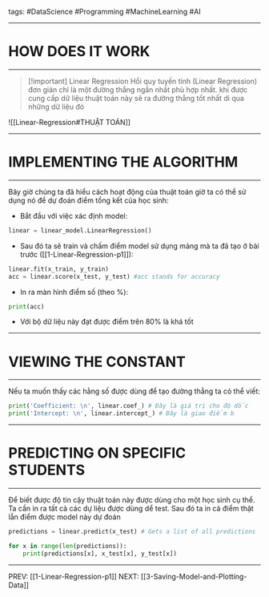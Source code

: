 tags: #DataScience #Programming #MachineLearning #AI 

---
# HOW DOES IT WORK
---

> [!important] Linear Regression
> Hồi quy tuyến tính (Linear Regression) đơn giản chỉ là một đường thẳng ngắn nhất phù hợp nhất. khi được cung cấp dữ liệu thuật toán này sẽ ra đường thẳng tốt nhất di qua những dữ liệu đó

![[Linear-Regression#THUẬT TOÁN]]

---
# IMPLEMENTING THE ALGORITHM
---

Bây giờ chúng ta đã hiểu cách hoạt động của thuật toán giờ ta có thể sử dụng nó để dự đoán điểm tổng kết của học sinh:
- Bắt đầu với việc xác định model:
```python
linear = linear_model.LinearRegression()
```
- Sau đó ta sẽ train và chấm điểm model sử dụng mảng mà ta đã tạo ở bài trước ([[1-Linear-Regression-p1]]):
```python
linear.fit(x_train, y_train)
acc = linear.score(x_test, y_test) #acc stands for accuracy
```
- In ra màn hình điểm số (theo %):
```python
print(acc)
```
- Với bộ dữ liệu này đạt được điểm trên 80% là khá tốt 

---
# VIEWING THE CONSTANT
---

Nếu ta muốn thấy các hằng số được dùng để tạo đường thẳng ta có thể viết:
```python
print('Coefficient: \n', linear.coef_) # Đây là giá trị cho độ dốc
print('Intercept: \n', linear.intercept_) # Đây là giao điểm b
```

---
# PREDICTING ON SPECIFIC STUDENTS
---

Để biết được độ tin cậy thuật toán này được dùng cho một học sinh cụ thể. Ta cần in ra tất cả các dự liệu được dùng dể test. Sau đó ta in cả điểm thật lẫn điểm được model này dự đoán

```python
predictions = linear.predict(x_test) # Gets a list of all predictions

for x in range(len(predictions)):
    print(predictions[x], x_test[x], y_test[x])
```

---

PREV: [[1-Linear-Regression-p1]]
NEXT: [[3-Saving-Model-and-Plotting-Data]]







